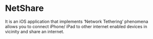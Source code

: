 NetShare
========

It is an iOS application that implements ‘Network Tethering’ phenomena allows you to connect iPhone/ iPad to other internet enabled devices in vicinity and share an internet.
